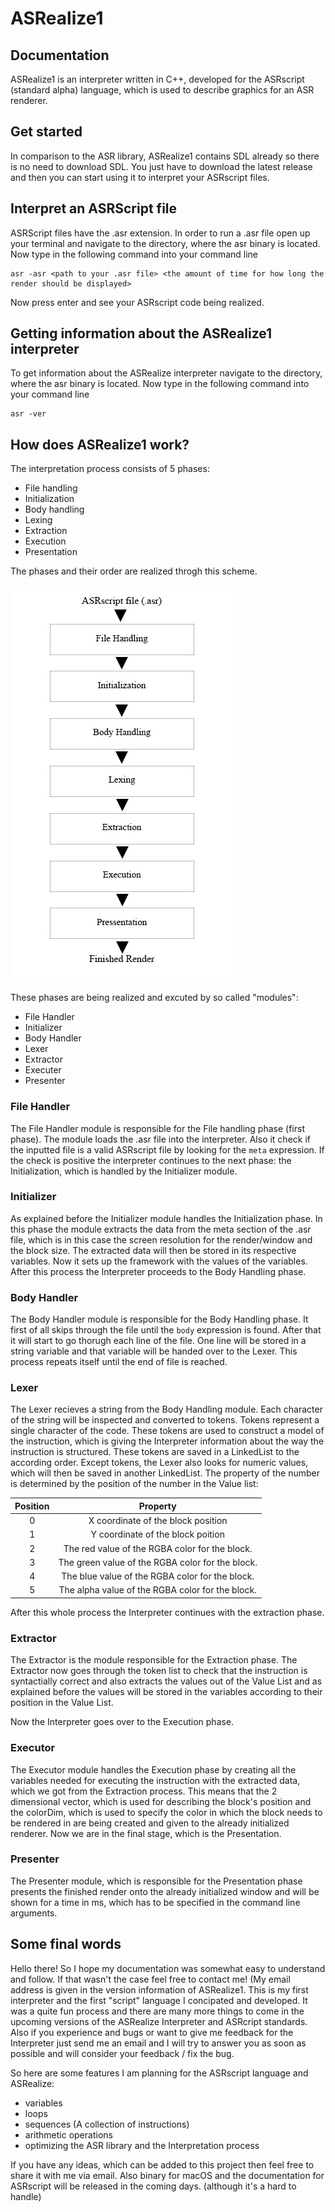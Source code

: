 # ASRealize1

## Documentation

ASRealize1 is an interpreter written in C++, developed for the ASRscript (standard alpha) language, which is used to describe graphics for an ASR renderer.


## Get started


In comparison to the ASR library, ASRealize1 contains SDL already so there is no need to download SDL.
You just have to download the latest release and then you can start using it to interpret your ASRscript files.


## Interpret an ASRScript file


ASRScript files have the .asr extension.
In order to run a .asr file open up your terminal and navigate to the directory, where the asr binary is located.
Now type in the following command into your command line

```
asr -asr <path to your .asr file> <the amount of time for how long the render should be displayed>
```

Now press enter and see your ASRscript code being realized.


## Getting information about the ASRealize1 interpreter


To get information about the ASRealize interpreter navigate to the directory, where the asr binary is located.
Now type in the following command into your command line

```
asr -ver
```

## How does ASRealize1 work?

The interpretation process consists of 5 phases:
  * File handling
  * Initialization
  * Body handling
  * Lexing
  * Extraction
  * Execution
  * Presentation
  
The phases and their order are realized throgh this scheme.

![schemeimage](https://raw.githubusercontent.com/anotherSimpleCoder/asrealize-1/master/misc/Interpretation_scheme.jpg)

These phases are being realized and excuted by so called "modules":
  
  * File Handler
  * Initializer
  * Body Handler
  * Lexer
  * Extractor
  * Executer
  * Presenter
  
  
### File Handler

The File Handler module is responsible for the File handling phase (first phase). 
The module loads the .asr file into the interpreter. Also it check if the inputted file is a valid
ASRscript file by looking for the ```meta``` expression. If the check is positive the interpreter continues to the next phase: the Initialization, which is handled by the Initializer module.

### Initializer

As explained before the Initializer module handles the Initialization phase.
In this phase the module extracts the data from the meta section of the .asr file, which is in this case the screen resolution for the render/window and the block size.
The extracted data will then be stored in its respective variables. Now it sets up the framework with the values of the variables.
After this process the Interpreter proceeds to the Body Handling phase.

### Body Handler

The Body Handler module is responsible for the Body Handling phase. 
It first of all skips through the file until the ```body``` expression is found.
After that it will start to go thorugh each line of the file. One line will be stored in a string variable and that variable will be handed over to the Lexer. This process repeats itself until the end of file is reached.

### Lexer

The Lexer recieves a string from the Body Handling module. Each character of the string will be inspected and converted to tokens.
Tokens represent a single character of the code. These tokens are used to construct a model of the instruction, which is giving the Interpreter information about the way the instruction is structured. These tokens are saved in a LinkedList to the according order. Except tokens, the Lexer also looks for numeric values, which will then be saved in another LinkedList. The property of the number is determined by the position of the number in the Value list:


| Position      | Property                                          |
|:-------------:|:-------------------------------------------------:|
| 0             | X coordinate of the block position                |
| 1             | Y coordinate of the block poition                 |
| 2             | The red value of the RGBA color for the block.    |
| 3             | The green value of the RGBA color for the block.  |
| 4             | The blue value of the RGBA color for the block.   |
| 5             | The alpha value of the RGBA color for the block.  |

After this whole process the Interpreter continues with the extraction phase.

### Extractor

The Extractor is the module responsible for the Extraction phase. The Extractor now goes through the token list to check that the instruction is syntactially correct and also extracts the values out of the Value List and as explained before the values will be stored in the variables according to their position in the Value List.

Now the Interpreter goes over to the Execution phase.

### Executor

The Executor module handles the Execution phase by creating all the variables needed for executing the instruction with the extracted data, which we got from the Extraction process. This means that the 2 dimensional vector, which is used for describing the block's position and the colorDim, which is used to specify the color in which the block needs to be rendered in are being created and given to the already initialized renderer. Now we are in the final stage, which is the Presentation.

### Presenter

The Presenter module, which is responsible for the Presentation phase presents the finished render onto the already initialized window and will be shown for a time in ms, which has to be specified in the command line arguments.


Some final words
----------------
Hello there! So I hope my documentation was somewhat easy to understand and follow. If that wasn't the case feel free to contact me! (My email address is given in the version information of ASRealize1. This is my first interpreter and the first "script" language I concipated and developed. It was a quite fun process and there are many more things to come in the upcoming versions of the ASRealize Interpreter and ASRcript standards. Also if you experience and bugs or want to give me feedback for the Interpreter just send me an email and I will try to answer you as soon as possible and will consider your feedback / fix the bug.

So here are some features I am planning for the ASRscript language and ASRealize:

  * variables
  * loops
  * sequences (A collection of instructions)
  * arithmetic operations
  * optimizing the ASR library and the Interpretation process
  
 If you have any ideas, which can be added to this project then feel free to share it with me via email.
 Also binary for macOS and the documentation for ASRscript will be released in the coming days. 
 (although it's a hard to handle)
